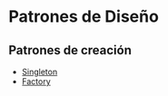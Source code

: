 # Patrones de Diseño

## Patrones de creación

- [Singleton](/Creacionales/Singleton/README.md)
- [Factory](/Creacionales/Factory/README.md)